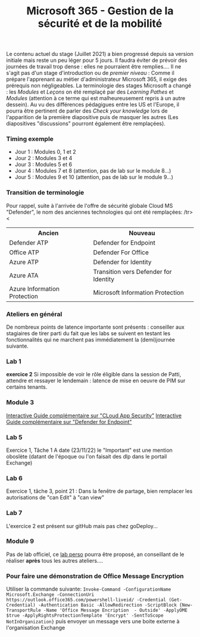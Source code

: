 ﻿---
title: Microsoft 365 - Gestion de la sécurité et de la mobilité
goDeploy: true
o365: true
---
<div id="conseils">
Le contenu actuel du stage (Juillet 2021) a bien progressé depuis sa version initiale mais reste un peu léger pour 5 jours.
Il faudra éviter de prévoir des journées de travail trop dense : elles ne pourraient être remplies....
Il ne s'agit pas d'un stage d'introduction ou de <i>premier niveau</i> : Comme il prépare l'apprenant au métier d'administrateur Microsoft 365, il exige des prérequis non négligeables.
La terminologie des stages Microsoft a changé : les <i>Modules</i> et <i>Leçons</i> on été remplaçé par des <i>Learning Pathes</i> et <i>Modules</i> (attention à ce terme qui est malheureusement repris à un autre dessein).
Au vu des différences pédagigues entre les US et l'Europe, il pourra être pertinent de parler des <i>Check your knowledge</i> lors de l'apparition de la première diapositive puis de masquer les autres (Les diapositives "discussions" pourront également être remplaçées).
<h3>Timing exemple</h3>
<ul>
<li>Jour 1 : Modules 0, 1 et 2
<li>Jour 2 : Modules 3  et 4
<li>Jour 3 : Modules 5 et 6
<li>Jour 4 : Modules 7 et 8 (attention, pas de lab sur le module 8...)
<li>Jour 5 : Modules 9 et 10 (attention, pas de lab sur le module 9...)
</ul>
  <h3>Transition de terminologie</h3>
  Pour rappel, suite à l'arrivée de l'offre de sécurité globale Cloud MS "Defender", le nom des anciennes technologies qui ont été remplaçées:
  <table><tr><th>Ancien</th><th>Nouveau</th></tr>
  <tr><td>Defender ATP</td><td>Defender for Endpoint</td>/tr>
  <tr><td>Office ATP</td><td>Defender For Office</td></tr>
  <tr><td>Azure ATP</td><td>Defender for Identity</td><</tr>
  <tr><td>Azure ATA</td><td>Transition vers Defender for Identity</td></tr>
    <tr><td>Azure Information Protection</td><td>Microsoft Information Protection</td></tr>
  </table>
  <h3>Ateliers en général</h3>
  De nombreux points de latence importante sont présents : conseiller aux stagiaires de tirer parti du fait que les labs se suivent en testant les fonctionnalités qui ne marchent pas immédiatement la (demi)journée suivante.
 <h3>Lab 1</h3>
 <b>exercice 2</b>
 Si impossible de voir le rôle éligible dans la session de Patti, attendre et ressayer le lendemain : latence de mise en oeuvre de PIM sur certains tenants.
<h3>Module 3</h3>
 <a href="https://mslearn.cloudguides.com/en-us/guides/Protect%20and%20control%20information%20with%20Microsoft%20Cloud%20App%20Security" target="_blank">Interactive Guide complémentaire sur "CLoud App Security"</a>
 <a href="https://mslearn.cloudguides.com/guides/Investigate%20and%20remediate%20threats%20with%20Microsoft%20Defender%20for%20Endpoint" target="_blank">Interactive Guide complémentaire sur "Defender for Endpoint"</a>
<h3>Lab 5</h3>
Exercice 1, Tâche 1 A date (23/11/22) le "Important" est une mention oboslète (datant de l'époque ou l'on faisait des dlp dans le portail Exchange)
<h3>Lab 6</h3>
Exercice 1, tâche 3, point 21 : Dans la fenêtre de partage, bien remplacer les autorisations de "can Edit" à "can view"
<h3>Lab 7</h3>
L'exercice 2 est présent sur gitHub mais pas chez goDeploy...
<h3>Module 9</h3>
Pas de lab officiel, ce <a href="https://github.com/renaudwangler/ib/blob/master/extra/windowsAutopilot.md#lab--mise-en-place-dun-test-windows-autopilot" target="_blank">lab perso</a> pourra être proposé, an conseillant de le réaliser <b>après</b> tous les autres ateliers....  
<h3>Pour faire une démonstration de Office Message Encryption</h3>
Utiliser la commande suivante:
<code>Invoke-Command -ConfigurationName Microsoft.Exchange -ConnectionUri https://outlook.office365.com/powershell-liveid/ -Credential (Get-Credential) -Authentication Basic -AllowRedirection -ScriptBlock {New-TransportRule -Name 'Office Message Encription  - Outside' -ApplyOME $true -ApplyRightsProtectionTemplate 'Encrypt' -SentToScope NotInOrganization}</code>
puis envoyer un message vers une boite externe à l'organisation Exchange
</div>